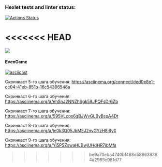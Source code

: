 ### Hexlet tests and linter status:
[![Actions Status](https://github.com/mihalewa-ev/java-project-61/actions/workflows/hexlet-check.yml/badge.svg)](https://github.com/mihalewa-ev/java-project-61/actions)

<<<<<<< HEAD
=======
<a href="https://codeclimate.com/github/mihalewa-ev/java-project-61/maintainability"><img src="https://api.codeclimate.com/v1/badges/ed0170979b400b34eac7/maintainability" /></a>


#### EvenGame
[![asciicast](https://asciinema.org/connect/ded0e8e1-cc04-41eb-851b-16c54396548a.svg)](https://asciinema.org/connect/ded0e8e1-cc04-41eb-851b-16c54396548a)


Скринкаст 5-го шага обучения:
https://asciinema.org/connect/ded0e8e1-cc04-41eb-851b-16c54396548a

Скринкаст 6-го шага обучения:
https://asciinema.org/a/ehSnJ2NNZhSgk58JPQFsDr6Zb

Скринкаст 7-го шага обучения:
https://asciinema.org/a/595VLcpx6gBJWvGLByBspA4Dt

Скринкаст 8-го шага обучения:
https://asciinema.org/a/je0k3Q05JbMEJ2nvGYzH8i6y0

Скринкаст 9-го шага обучения:
https://asciinema.org/a/Yi5P5ZswaHLBwjUHdHR7ibMfa
>>>>>>> be9a70eba4740bf488d589638384a2989c981d77
